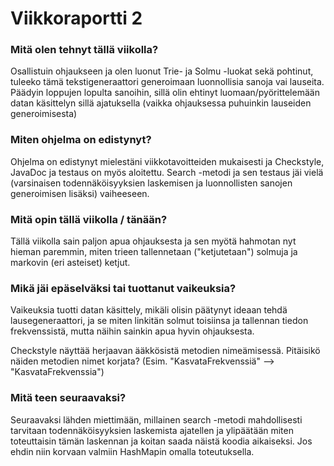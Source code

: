 # Viikkoraportti 2

### Mitä olen tehnyt tällä viikolla?

Osallistuin ohjaukseen ja olen luonut Trie- ja Solmu -luokat sekä pohtinut, tuleeko tämä tekstigeneraattori generoimaan luonnollisia sanoja vai lauseita. Päädyin loppujen lopulta sanoihin, sillä olin ehtinyt luomaan/pyörittelemään datan käsittelyn sillä ajatuksella (vaikka ohjauksessa puhuinkin lauseiden generoimisesta)

### Miten ohjelma on edistynyt?

Ohjelma on edistynyt mielestäni viikkotavoitteiden mukaisesti ja Checkstyle, JavaDoc ja testaus on myös aloitettu. Search -metodi ja sen testaus jäi vielä (varsinaisen todennäköisyyksien laskemisen ja luonnollisten sanojen generoimisen lisäksi) vaiheeseen.

### Mitä opin tällä viikolla / tänään?

Tällä viikolla sain paljon apua ohjauksesta ja sen myötä hahmotan nyt hieman paremmin, miten trieen tallennetaan ("ketjutetaan") solmuja ja markovin (eri asteiset) ketjut.

### Mikä jäi epäselväksi tai tuottanut vaikeuksia? 
Vaikeuksia tuotti datan käsittely, mikäli olisin päätynyt ideaan tehdä lausegeneraattori, ja se miten linkitän solmut toisiinsa ja tallennan tiedon frekvenssistä, mutta näihin sainkin apua hyvin ohjauksesta. <br>

Checkstyle näyttää herjaavan ääkkösistä metodien nimeämisessä. Pitäisikö näiden metodien nimet korjata? (Esim. "KasvataFrekvenssiä" --> "KasvataFrekvenssia")

### Mitä teen seuraavaksi?

Seuraavaksi lähden miettimään, millainen search -metodi mahdollisesti tarvitaan todennäköisyyksien laskemista ajatellen ja ylipäätään miten toteuttaisin tämän laskennan ja koitan saada näistä koodia aikaiseksi. Jos ehdin niin korvaan valmiin HashMapin omalla toteutuksella.